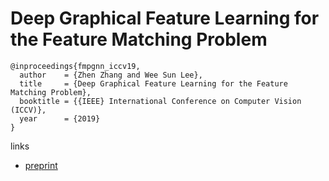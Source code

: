 # Deep Graphical Feature Learning for the Feature Matching Problem

```
@inproceedings{fmpgnn_iccv19,
  author    = {Zhen Zhang and Wee Sun Lee},
  title     = {Deep Graphical Feature Learning for the Feature Matching Problem},
  booktitle = {{IEEE} International Conference on Computer Vision (ICCV)},
  year      = {2019}
}
```

links
- [preprint](https://zzhang.org/pdf/Zhang2019ICCV.pdf)
